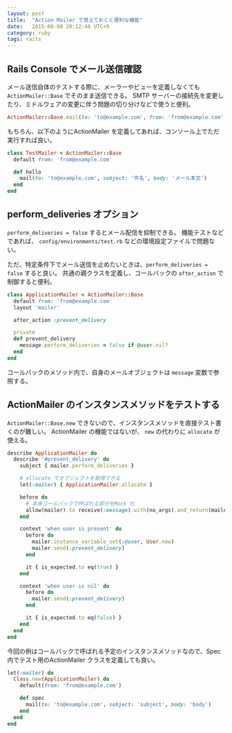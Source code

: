 ```yaml
---
layout: post
title:  "Action Mailer で覚えておくと便利な機能"
date:   2015-08-08 20:12:46 UTC+9
category: ruby
tags: rails
---
```


## Rails Console でメール送信確認

メール送信自体のテストする際に、メーラーやビューを定義しなくても `ActionMailer::Base` でそのまま送信できる。
SMTP サーバーの接続先を変更したり、ミドルウェアの変更に伴う問題の切り分けなどで使うと便利。

~~~ruby
ActionMailer::Base.mail(to: 'to@example.com', from: 'from@example.com', subject: '件名', body: 'メール本文').deliver
~~~

もちろん、以下のようにActionMailer を定義してあれば、コンソール上でただ実行すれば良い。

~~~ruby
class TestMailer < ActionMailer::Base
  default from: 'from@example.com'

  def hello
    mail(to: 'to@example.com', subject: '件名', body: 'メール本文')
  end
end
~~~

## perform_deliveries オプション

`perform_deliveries = false` するとメール配信を抑制できる。
機能テストなどであれば、 `config/environments/test.rb` などの環境設定ファイルで問題ない。


ただ、特定条件下でメール送信を止めたいときは、`perform_deliveries = false` すると良い。
共通の親クラスを定義し、コールバックの `after_action` で制御すると便利。

~~~ruby
class ApplicationMailer < ActionMailer::Base
  default from: 'from@example.com'
  layout 'mailer'

  after_action :prevent_delivery

  private
  def prevent_delivery
    message.perform_deliveries = false if @user.nil?
  end
end
~~~

コールバックのメソッド内で、自身のメールオブジェクトは `message` 変数で参照する。

## ActionMailer のインスタンスメソッドをテストする

`ActionMailer::Base.new` できないので、インスタンスメソッドを直接テスト書くのが難しい。
ActionMailer の機能ではないが、 `new` の代わりに `allocate` が使える。

~~~ruby
describe ApplicationMailer do
  describe '#prevent_delivery' do
    subject { mailer.perform_deliveries }

    # allocate でオブジェクトを取得できる
    let(:mailer) { ApplicationMailer.allocate }

    before do
      # 本来コールバックで呼ばれる部分をMock 化
      allow(mailer).to receive(:message).with(no_args).and_return(mailer)
    end

    context 'when user is present' do
      before do
        mailer.instance_variable_set(:@user, User.new)
        mailer.send(:prevent_delivery)
      end

      it { is_expected.to eq(true) }
    end

    context 'when user is nil' do
      before do
        mailer.send(:prevent_delivery)
      end

      it { is_expected.to eq(false) }
    end
  end
end
~~~

今回の例はコールバックで呼ばれる予定のインスタンスメソッドなので、Spec 内でテスト用のActionMailer クラスを定義しても良い。

~~~ruby
let(:mailer) do
  Class.new(ApplicationMailer) do
    default(from: 'from@example.com')

    def spec
      mail(to: 'to@example.com', subject: 'subject', body: 'body')
    end
  end
end
~~~

